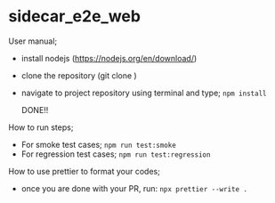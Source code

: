 # sidecar_e2e_web

User manual;

- install nodejs (https://nodejs.org/en/download/)
- clone the repository (git clone <url> )
- navigate to project repository using terminal and type;
  `npm install`

  DONE!!

How to run steps;
- For smoke test cases; 
`npm run test:smoke`
- For regression test cases;
`npm run test:regression`

How to use prettier to format your codes;
- once you are done with your PR, run:
 `npx prettier --write .`